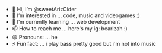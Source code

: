 - 👋 Hi, I’m @sweetArizCider
- 👀 I’m interested in ... code, music and videogames :)
- 🌱 I’m currently learning ... web development 
- 📫 How to reach me ... here's my ig: bearizah :)
- 😄 Pronouns: ... he
- ⚡ Fun fact: ... i play bass pretty good but i'm not into music 

<!---
sweetArizCider/sweetArizCider is a ✨ special ✨ repository because its `README.md` (this file) appears on your GitHub profile.
You can click the Preview link to take a look at your changes.
--->
